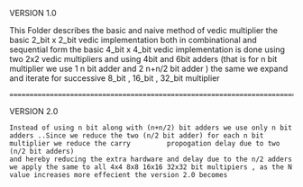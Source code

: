 VERSION 1.0

This Folder describes the basic and naive method of vedic multiplier 
    the basic 2_bit x 2_bit  vedic implementation both in combinational and sequential form
    the basic 4_bit x 4_bit  vedic implementation is done using two 2x2 vedic multipliers and using 4bit and 6bit adders (that is for n bit multiplier we use 1 n bit adder and 2 n+n/2 bit adder )
    the same we expand and iterate for successive 8_bit , 16_bit , 32_bit multiplier  
    
    =====================================================================================================================================================================
   
   VERSION 2.0
   
    Instead of using n bit along with (n+n/2) bit adders we use only n bit adders ..Since we reduce the two (n/2 bit adder) for each n bit multiplier we reduce the carry         propogation delay due to two (n/2 bit adders) 
    and hereby reducing the extra hardware and delay due to the n/2 adders 
    we apply the same to all 4x4 8x8 16x16 32x32 bit multipiers , as the N value increases more effecient the version 2.0 becomes
    
    
